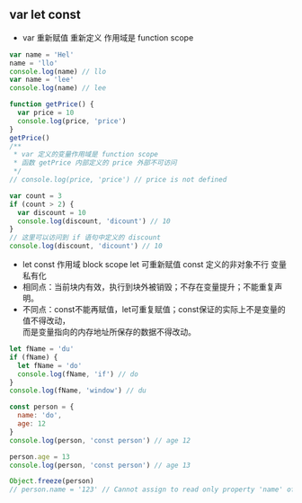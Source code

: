 ## var let const

* var 重新赋值 重新定义 作用域是 function scope
```js
var name = 'Hel'
name = 'llo'
console.log(name) // llo
var name = 'lee'
console.log(name) // lee

function getPrice() {
  var price = 10
  console.log(price, 'price')
}
getPrice()
/**
 * var 定义的变量作用域是 function scope
 * 函数 getPrice 内部定义的 price 外部不可访问
 */
// console.log(price, 'price') // price is not defined

var count = 3
if (count > 2) {
  var discount = 10
  console.log(discount, 'dicount') // 10
}
// 这里可以访问到 if 语句中定义的 discount 
console.log(discount, 'dicount') // 10
```
* let const 作用域 block scope  let 可重新赋值 const 定义的非对象不行 变量私有化
* 相同点：当前块内有效，执行到块外被销毁；不存在变量提升；不能重复声明。
* 不同点：const不能再赋值，let可重复赋值；const保证的实际上不是变量的值不得改动，  
  而是变量指向的内存地址所保存的数据不得改动。
```js
let fName = 'du'
if (fName) {
  let fName = 'do'
  console.log(fName, 'if') // do
}
console.log(fName, 'window') // du

const person = {
  name: 'do',
  age: 12
} 
console.log(person, 'const person') // age 12

person.age = 13
console.log(person, 'const person') // age 13

Object.freeze(person)
// person.name = '123' // Cannot assign to read only property 'name' of object
```
